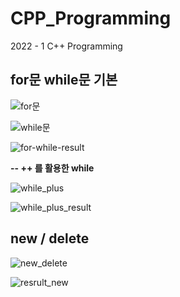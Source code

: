 # CPP_Programming
2022 - 1 C++ Programming

## for문 while문 기본 
![for문](https://user-images.githubusercontent.com/50546745/157867500-0d791c32-2c95-410d-bdc2-e0a6cbf8c679.png)

![while문](https://user-images.githubusercontent.com/50546745/157867550-56bc87bb-e731-44dd-bdfe-bbbc7d2863c1.png)

![for-while-result](https://user-images.githubusercontent.com/50546745/157867578-66718cdf-a2d5-4733-b6d4-869a7c934d62.png)

**-- ++ 를 활용한 while**

![while_plus](https://user-images.githubusercontent.com/50546745/159238344-6ae8611e-8cfa-46fd-87b4-53c55219bea6.png)

![while_plus_result](https://user-images.githubusercontent.com/50546745/159238347-fe963091-413e-4e48-8a6b-9cd39b6d108e.png)

## new / delete
![new_delete](https://user-images.githubusercontent.com/50546745/159124413-14abb8a5-a5b2-4356-ae60-d2d12a202f56.png)

![resrult_new](https://user-images.githubusercontent.com/50546745/159124327-afac0d18-0eb5-431d-9c03-000d33c37189.png)
